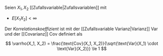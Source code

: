 Seien $X_1, X_2$ [[Zufallsvariable|Zufallsvariablen]] mit
- $E[X_1 X_2] \lt \infty$

Der *Korrelationskoeffizient* ist mit der [[Zufallsvariable Varianz|Varianz]] $\text{Var}$ und der [[Covarianz]] Cov definiert als

$$
	\varrho(X_1, X_2) = \frac{\text{Cov}(X_1, X_2)}{\sqrt{\text{Var}(X_1) \cdot \text{Var}(X_2)}} \le 1
$$